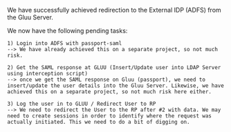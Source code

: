 We have successfully achieved redirection to the External IDP (ADFS) from the Gluu Server.

We now have the following pending tasks:
```
1) Login into ADFS with passport-saml 
--> We have already achieved this on a separate project, so not much risk.

2) Get the SAML response at GLUU (Insert/Update user into LDAP Server using interception script) 
--> once we get the SAML response on Gluu (passport), we need to insert/update the user details into the Gluu Server. Likewise, we have achieved this on a separate project, so not much risk here either.

3) Log the user in to GLUU / Redirect User to RP 
--> We need to redirect the User to the RP after #2 with data. We may need to create sessions in order to identify where the request was actually initiated. This we need to do a bit of digging on.
```
